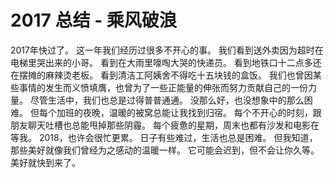 # 2017 总结 - 乘风破浪

2017年快过了。
这一年我们经历过很多不开心的事。
我们看到送外卖因为超时在电梯里哭出来的小哥。
看到在大雨里嚎啕大哭的快递员。
看到地铁口十二点多还在摆摊的麻辣烫老板。
看到清洁工阿姨舍不得吃十五块钱的盒饭。
我们也曾因某些事情的发生而义愤填膺，也曾为了一些正能量的伸张而努力贡献自己的一份力量。
尽管生活中，我们也总是过得普普通通。
没那么好，也没想象中的那么困难。
但每个加班的夜晚，温暖的被窝总能让我找到归宿。
每个不开心的时刻，跟朋友聊天吐槽也总能甩掉那些阴霾。
每个疲惫的星期，周末也都有沙发和电影在等我。
2018，也许会很忙更累。
日子有些难过，生活也总是困难。
但我知道，那些美好就像我们曾经为之感动的温暖一样。
它可能会迟到，但不会让你久等。
美好就快到来了。

